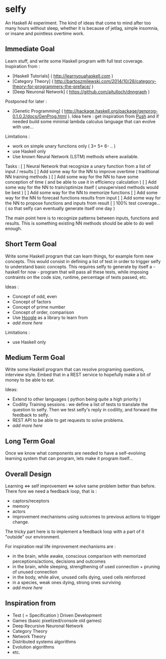 # selfy
An Haskell AI experiment. The kind of ideas that come to mind after too many hours without sleep, whether it is because of jetlag, simple insomnia, or insane and pointless overtime work.

## Immediate Goal
Learn stuff, and write some Haskell program with full test coverage. Inspiration from :
- [Haskell Tutorials] ( http://learnyouahaskell.com )
- [Category Theory] ( http://bartoszmilewski.com/2014/10/28/category-theory-for-programmers-the-preface/ )
- [Deep Neuronal Network] ( https://github.com/ajtulloch/dnngraph )

Postponed for later :
- [Genetic Programming] ( http://hackage.haskell.org/package/genprog-0.1.0.2/docs/GenProg.html ). Idea here : get inspiration from [Push](http://faculty.hampshire.edu/lspector/push.html) and if needed build some minimal lambda calculus language that can evolve with use...

Limitations :
- work on simple unary functions only ( 3+ 5+ 6- .. )
- use Haskell only
- Use known Neural Network (LSTM) methods where available.

Tasks :
[ ] Neural Network that recognize a unary function from a list of input / results
[ ] Add some way for the NN to improve overtime ( traditional NN training methods )
[ ] Add some way for the NN to have some conception of time ( and be able to use it in efficiency calculation )
[ ] Add some way for the NN to train/optimize itself ( unsupervised methods would be best )
[ ] Add some way for the NN to memorize functions
[ ] Add some way for the NN to forecast functions results from input
[ ] Add some way for the NN to propose functions and inputs from result
[ ] 100% test coverage... ( so that selfy can eventually generate itself one day )

 The main point here is to recognize patterns between inputs, functions and results. This is something existing NN methods should be able to do well enough.

## Short Term Goal
Write some Haskell program that can learn things, for example form new concepts.
This would consist in defining a list of test in order to trigger selfy to understand basic concepts. This requires selfy to generate by itself a - haskell for now - program that will pass all these tests, while imposing contraints on the code size, runtime, percentage of tests passed, etc.

Ideas :
- Concept of odd, even
- Concept of factors
- Concept of prime number
- Concept of order, comparison
- Use [Hoogle](https://www.haskell.org/hoogle/) as a library to learn from
- _add more here_

Limitations :
- use Haskell only

## Medium Term Goal
Write some Haskell program that can resolve programing questions, interview style.
Embed that in a REST service to hopefully make a bit of money to be able to eat.

Ideas:
- Extend to other languages ( python being quite a high priority )
- Codility Training sessions : we define a list of tests to translate the question to selfy. Then we test selfy's reply in codility, and forward the feedback to selfy.
- REST API to be able to get requests to solve problems.
- _add more here_

## Long Term Goal
Once we know what components are needed to have a self-evolving learning system that can program, lets make it program itself...

## Overall Design
Learning <=> self improvement <=> solve same problem better than before.
There fore we need a feedback loop, that is :
- captors/receptors
- memory
- actors
- improvement mechanisms using outcomes to previous actions to trigger change.

The tricky part here is to implement a feedback loop with a part of it "outside" our environment.

For inspiration real life improvement mechanisms are :
- in the brain, while awake, conscious comparison with memorized perceptions/actions, decisions and outcomes
- in the brain, while sleeping, strengthening of used connection + pruning of unused connection
- in the body, while alive, unused cells dying, used cells reinforced
- in a species, weak ones dying, strong ones surviving
- _add more here_


## Inspiration from
- Test ( = Specification ) Driven Development
- Games (basic pixelized/console old games)
- Deep Recursive Neuronal Network
- Category Theory
- Network Theory
- Distributed systems algorithms
- Evolution algorithms
- etc.
